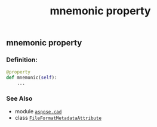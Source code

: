 ﻿---
title: mnemonic property
second_title: Aspose.CAD for Python via .NET API References
description: 
type: docs
weight: 80
url: /python-net/aspose.cad/fileformatmetadataattribute/mnemonic/
is_root: false
---

## mnemonic property

### Definition:
```python
@property
def mnemonic(self):
    ...
```

### See Also
* module [`aspose.cad`](../../)
* class [`FileFormatMetadataAttribute`](/cad/python-net/aspose.cad/fileformatmetadataattribute)
